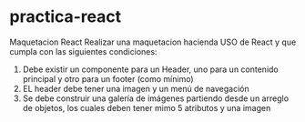 # practica-react
Maquetacion React
 Realizar una maquetacion hacienda USO de React y que cumpla con
 las siguientes condiciones:
   1. Debe existir un componente para un Header, uno para un
      contenido principal y otro para un footer (como mínimo)
   2. EL header debe tener una imagen y un menú de navegación
   3. Se debe construir una galería de imágenes partiendo desde un
      arreglo de objetos, los cuales deben tener mimo 5 atributos y
      una imagen
